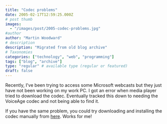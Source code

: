 ```yaml
---
title: "Codec problems"
date: 2005-02-17T12:59:25.000Z
# post thumb
images:
  - "/images/post/2005-codec-problems.jpg"
#author
author: "Martin Woodward"
# description
description: "Migrated from old blog archive"
# Taxonomies
categories: ["technology", "web", "programming"]
tags: ["blog", "archive"]
type: "regular" # available type (regular or featured)
draft: false
---
```

Recently, I've been trying to access some Microsoft webcasts but they just have not been working on my work PC.  I got an error when media player tried to download the codec.  Eventually tracked this down to needing the VoiceAge codec and not being able to find it.

If you have the same problem, you could try downloading and installing the codec manually from [here](http://www.voiceage.com/codecsite/media/acelpacm.exe).  Works for me!